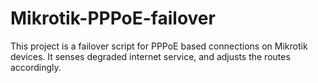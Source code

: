 Mikrotik-PPPoE-failover
=======================

This project is a failover script for PPPoE based connections on Mikrotik devices. It senses degraded internet service, and adjusts the routes accordingly.
